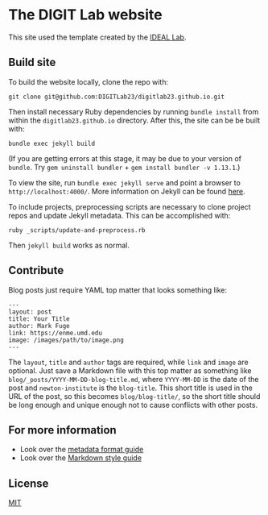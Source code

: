 # The DIGIT Lab website

This site used the template created by the [IDEAL Lab](https://ideal.umd.edu/about.html).

## Build site

To build the website locally, clone the repo with:

```
git clone git@github.com:DIGITLab23/digitlab23.github.io.git
```

Then install necessary Ruby dependencies by running `bundle install` from within the `digitlab23.github.io` directory.  After this, the site can be be built with:

```
bundle exec jekyll build
```

(If you are getting errors at this stage, it may be due to your version of `bundle`. Try `gem uninstall bundler` + `gem install bundler -v 1.13.1`.)

To view the site, run `bundle exec jekyll serve` and point a browser to `http://localhost:4000/`.  More information on Jekyll can be found [here](http://jekyllrb.com/).

To include projects, preprocessing scripts are necessary to clone project repos and update Jekyll metadata. This can be accomplished with:

```
ruby _scripts/update-and-preprocess.rb
```

Then `jekyll build` works as normal.

## Contribute

Blog posts just require YAML top matter that looks something like:

```
---
layout: post
title: Your Title
author: Mark Fuge
link: https://enme.umd.edu
image: /images/path/to/image.png
---
```

The `layout`, `title` and `author` tags are required, while `link` and `image` are optional.  Just save a Markdown file with this top matter as something like `blog/_posts/YYYY-MM-DD-blog-title.md`, where `YYYY-MM-DD` is the date of the post and `newton-institute` is the `blog-title`.  This short title is used in the URL of the post, so this becomes `blog/blog-title/`, so the short title should be long enough and unique enough not to cause conflicts with other posts.

## For more information

* Look over the [metadata format guide](http://bedford.io/guide/format/)
* Look over the [Markdown style guide](http://bedford.io/guide/style/)

## License

[MIT](http://opensource.org/licenses/MIT)
